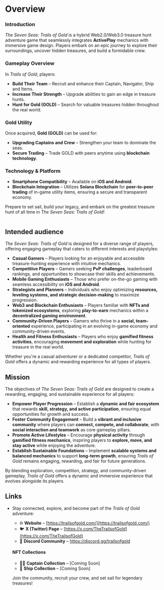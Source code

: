 # Overview

### **Introduction**

_The Seven Seas: Trails of Gold_ is a hybrid Web2.0/Web3.0 treasure hunt adventure game that seamlessly integrates **ActivePlay** mechanics with immersive game design. Players embark on an epic journey to explore their surroundings, uncover hidden treasures, and build a formidable crew.

### **Gameplay Overview**

In _Trails of Gold_, players:

* **Build Their Team** – Recruit and enhance their Captain, Navigator, Ship and Items.
* **Increase Their Strength** – Upgrade abilities to gain an edge in treasure hunts.
* **Hunt for Gold (GOLD)** – Search for valuable treasures hidden throughout the real world.

### **Gold Utility**

Once acquired, **Gold (GOLD)** can be used for:

* **Upgrading Captains and Crew** – Strengthen your team to dominate the seas.
* **Secure Trading** – Trade GOLD with peers anytime using **blockchain technology**.

### **Technology & Platform**

* **Smartphone Compatibility** – Available on **iOS and Android**.
* **Blockchain Integration** – Utilizes **Solana Blockchain** for **peer-to-peer trading** of in-game utility items, ensuring a secure and transparent economy.

Prepare to set sail, build your legacy, and embark on the greatest treasure hunt of all time in _The Seven Seas: Trails of Gold_!

<img src="docs/img/hunt_screen.png" alt="" data-size="original">&#x20;

## Intended audience

_The Seven Seas: Trails of Gold_ is designed for a diverse range of players, offering engaging gameplay that caters to different interests and playstyles:

* **Casual Gamers** – Players looking for an enjoyable and accessible treasure-hunting experience with intuitive mechanics.
* **Competitive Players** – Gamers seeking **PvP challenges**, leaderboard rankings, and opportunities to showcase their skills and achievements.
* **Mobile Gaming Enthusiasts** – Those who prefer on-the-go gaming with seamless accessibility on **iOS and Android**.
* **Strategists and Planners** – Individuals who enjoy optimizing **resources, leveling systems, and strategic decision-making** to maximize progression.
* **Web3 and Blockchain Enthusiasts** – Players familiar with **NFTs and tokenized ecosystems**, exploring **play-to-earn** mechanics within a **decentralized gaming environment**.
* **Community-Driven Players** – Gamers who thrive in a **social, team-oriented** experience, participating in an evolving in-game economy and community-driven events.
* **Health and Fitness Enthusiasts** – Players who enjoy **gamified fitness activities**, encouraging **movement and exploration** while hunting for treasure in the real world.

Whether you're a casual adventurer or a dedicated competitor, _Trails of Gold_ offers a dynamic and rewarding experience for all types of players.

## Mission

The objectives of _The Seven Seas: Trails of Gold_ are designed to create a rewarding, engaging, and sustainable experience for all players:

* **Empower Player Progression** – Establish a **dynamic and fair ecosystem** that rewards **skill, strategy, and active participation**, ensuring equal opportunities for growth and success.
* **Foster Community Engagement** – Build a **vibrant and inclusive community** where players can **connect, compete, and collaborate**, with **social interaction and teamwork** as core gameplay pillars.
* **Promote Active Lifestyles** – Encourage **physical activity** through **gamified fitness mechanics**, inspiring players to **explore, move, and stay active** while enjoying the adventure.
* **Establish Sustainable Foundations** – Implement **scalable systems and balanced mechanics** to support **long-term growth**, ensuring _Trails of Gold_ remains engaging, rewarding, and fair for future generations.

By blending exploration, competition, strategy, and community-driven gameplay, _Trails of Gold_ offers a dynamic and immersive experience that evolves alongside its players.

## Links

*   Stay connected, explore, and become part of the _Trails of Gold_ adventure:

    * 🌐 **Website** – [https://trailsofgold.com/](https://trailsofgold.com/)
    * 🐦 **X (Twitter) Page** – [https://x.com/TheTrailsofGold](https://x.com/TheTrailsofGold)
    * 💬 **Discord Community** – https://discord.gg/trailsofgold

    #### **NFT Collections**

    * 🏴‍☠️ **Captain Collection** – \[Coming Soon]
    * 🚢 **Ship Collection** – \[Coming Soon]

    Join the community, recruit your crew, and set sail for legendary treasures!

